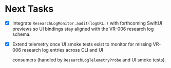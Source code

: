 # Next Tasks

- [x] Integrate `ResearchLogMonitor.audit(logURL:)` with forthcoming SwiftUI previews so UI bindings stay aligned with the VR-006 research log schema.
- [x] Extend telemetry once UI smoke tests exist to monitor for missing VR-006 research log entries across CLI and UI

  consumers (handled by `ResearchLogTelemetryProbe` and UI smoke tests).
